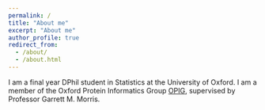 ```yaml
---
permalink: /
title: "About me"
excerpt: "About me"
author_profile: true
redirect_from: 
  - /about/
  - /about.html
---
```


I am a final year DPhil student in Statistics at the University of Oxford. I am a member of the Oxford Protein Informatics Group [OPIG](http://opig.stats.ox.ac.uk/), supervised by Professor Garrett M. Morris.


